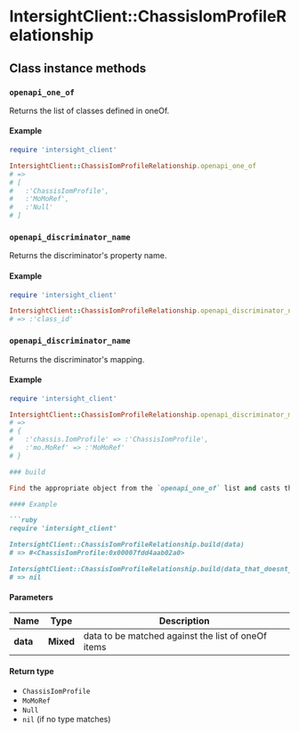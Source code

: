 # IntersightClient::ChassisIomProfileRelationship

## Class instance methods

### `openapi_one_of`

Returns the list of classes defined in oneOf.

#### Example

```ruby
require 'intersight_client'

IntersightClient::ChassisIomProfileRelationship.openapi_one_of
# =>
# [
#   :'ChassisIomProfile',
#   :'MoMoRef',
#   :'Null'
# ]
```

### `openapi_discriminator_name`

Returns the discriminator's property name.

#### Example

```ruby
require 'intersight_client'

IntersightClient::ChassisIomProfileRelationship.openapi_discriminator_name
# => :'class_id'
```

### `openapi_discriminator_name`

Returns the discriminator's mapping.

#### Example

```ruby
require 'intersight_client'

IntersightClient::ChassisIomProfileRelationship.openapi_discriminator_mapping
# =>
# {
#   :'chassis.IomProfile' => :'ChassisIomProfile',
#   :'mo.MoRef' => :'MoMoRef'
# }

### build

Find the appropriate object from the `openapi_one_of` list and casts the data into it.

#### Example

```ruby
require 'intersight_client'

IntersightClient::ChassisIomProfileRelationship.build(data)
# => #<ChassisIomProfile:0x00007fdd4aab02a0>

IntersightClient::ChassisIomProfileRelationship.build(data_that_doesnt_match)
# => nil
```

#### Parameters

| Name | Type | Description |
| ---- | ---- | ----------- |
| **data** | **Mixed** | data to be matched against the list of oneOf items |

#### Return type

- `ChassisIomProfile`
- `MoMoRef`
- `Null`
- `nil` (if no type matches)

